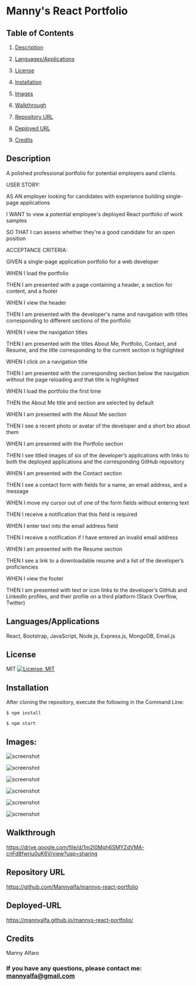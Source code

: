 # Manny's React Portfolio

## Table of Contents
1. [Description](#description)

2. [Languages/Applications](#languages-applications)

3. [License](#license)

4. [Installation](#installation)

5. [Images](#images)

6. [Walkthrough](#walkthrough)

7. [Repository URL](#repository-url)

8. [Deployed URL](#deployed-url)

9. [Credits](#credits)

## Description
A polished professional portfolio for potential employers aand clients. 

USER STORY: 

AS AN employer looking for candidates with experience building single-page applications

I WANT to view a potential employee's deployed React portfolio of work samples

SO THAT I can assess whether they're a good candidate for an open position

ACCEPTANCE CRITERIA:

GIVEN a single-page application portfolio for a web developer

WHEN I load the portfolio

THEN I am presented with a page containing a header, a section for content, and a footer

WHEN I view the header

THEN I am presented with the developer's name and navigation with titles corresponding to different sections of the portfolio

WHEN I view the navigation titles

THEN I am presented with the titles About Me, Portfolio, Contact, and Resume, and the title corresponding to the current section is highlighted

WHEN I click on a navigation title

THEN I am presented with the corresponding section below the navigation without the page reloading and that title is highlighted

WHEN I load the portfolio the first time

THEN the About Me title and section are selected by default

WHEN I am presented with the About Me section

THEN I see a recent photo or avatar of the developer and a short bio about them

WHEN I am presented with the Portfolio section

THEN I see titled images of six of the developer’s applications with links to both the deployed applications and the corresponding GitHub repository

WHEN I am presented with the Contact section

THEN I see a contact form with fields for a name, an email address, and a message

WHEN I move my cursor out of one of the form fields without entering text

THEN I receive a notification that this field is required

WHEN I enter text into the email address field

THEN I receive a notification if I have entered an invalid email address

WHEN I am presented with the Resume section

THEN I see a link to a downloadable resume and a list of the developer’s proficiencies

WHEN I view the footer

THEN I am presented with text or icon links to the developer’s GitHub and LinkedIn profiles, and their profile on a third platform (Stack Overflow, Twitter) 

## Languages/Applications
React, Bootstrap, JavaScript, Node.js, Express.js, MongoDB, Email.js 


## License
MIT [![License: MIT](https://img.shields.io/badge/License-MIT-yellow.svg)](https://opensource.org/licenses/MIT)

## Installation
After cloning the repository, execute the following in the Command Line:

 	$ npm install

	$ npm start
  
## Images:
![screenshot](https://github.com/Mannyalfa/mannys-react-portfolio/blob/main/src/assets/screenshot-home.jpg)

![screenshot](https://github.com/Mannyalfa/mannys-react-portfolio/blob/main/src/assets/screenshot-about.jpg)

![screenshot](https://github.com/Mannyalfa/mannys-react-portfolio/blob/main/src/assets/screenshot-portfolio.jpg)

![screenshot](https://github.com/Mannyalfa/mannys-react-portfolio/blob/main/src/assets/screenshot-contact.jpg)

![screenshot](https://github.com/Mannyalfa/mannys-react-portfolio/blob/main/src/assets/screenshot-resume.jpg)

![screenshot](https://github.com/Mannyalfa/mannys-react-portfolio/blob/main/src/assets/responsive-pages.jpg)

## Walkthrough
https://drive.google.com/file/d/1m2I0Mqh6SMYZdVMA-cnFd8fwriu0uK6V/view?usp=sharing

## Repository URL
https://github.com/Mannyalfa/mannys-react-portfolio

## Deployed-URL
https://mannyalfa.github.io/mannys-react-portfolio/
    

## Credits
Manny Alfaro


### If you have any questions, please contact me: mannyalfa@gmail.com